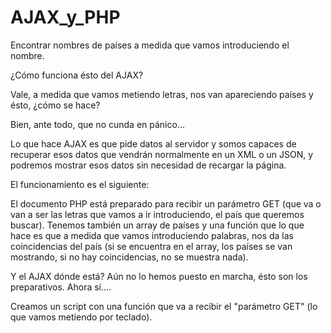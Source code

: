 # AJAX_y_PHP
Encontrar nombres de países a medida que vamos introduciendo el nombre.

¿Cómo funciona ésto del AJAX?

Vale, a medida que vamos metiendo letras, nos van apareciendo países y ésto, ¿cómo se hace?

Bien, ante todo, que no cunda en pánico... 

Lo que hace AJAX es que pide datos al servidor y somos capaces de recuperar esos datos que vendrán normalmente en un XML o un JSON, y podremos mostrar esos datos sin necesidad de recargar la página.

El funcionamiento es el siguiente: 

El documento PHP está preparado para recibir un parámetro GET (que va o van a ser las letras que vamos a ir introduciendo, el país que queremos buscar). Tenemos también un array de países y una función que lo que hace es que a medida que vamos introduciendo palabras, nos da las coincidencias del país (si se encuentra en el array, los países se van mostrando, si no hay coincidencias, no se muestra nada).

Y el AJAX dónde está?
Aún no lo hemos puesto en marcha, ésto son los preparativos.
Ahora sí....

Creamos un script con una función que va  a recibir el "parámetro GET" (lo que vamos metiendo por teclado).

